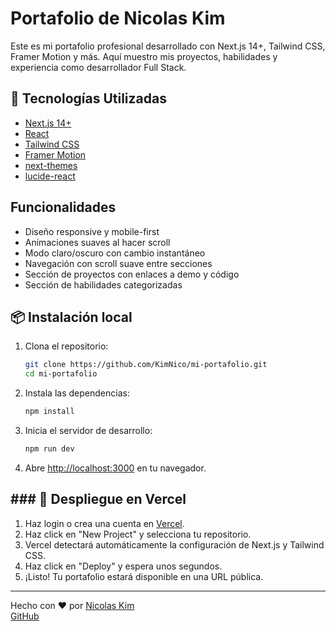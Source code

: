 # Portafolio de Nicolas Kim

Este es mi portafolio profesional desarrollado con Next.js 14+, Tailwind CSS, Framer Motion y más. Aquí muestro mis proyectos, habilidades y experiencia como desarrollador Full Stack.

## 🚀 Tecnologías Utilizadas

- [Next.js 14+](https://nextjs.org/)
- [React](https://react.dev/)
- [Tailwind CSS](https://tailwindcss.com/)
- [Framer Motion](https://www.framer.com/motion/)
- [next-themes](https://github.com/pacocoursey/next-themes)
- [lucide-react](https://lucide.dev/)

## Funcionalidades

- Diseño responsive y mobile-first
- Animaciones suaves al hacer scroll
- Modo claro/oscuro con cambio instantáneo
- Navegación con scroll suave entre secciones
- Sección de proyectos con enlaces a demo y código
- Sección de habilidades categorizadas

## 📦 Instalación local

1. Clona el repositorio:
   ```bash
   git clone https://github.com/KimNico/mi-portafolio.git
   cd mi-portafolio
   ```
2. Instala las dependencias:
   ```bash
   npm install
   ```
3. Inicia el servidor de desarrollo:
   ```bash
   npm run dev
   ```
4. Abre [http://localhost:3000](http://localhost:3000) en tu navegador.

## ### 🚀 Despliegue en Vercel

1. Haz login o crea una cuenta en [Vercel](https://vercel.com/).
2. Haz click en "New Project" y selecciona tu repositorio.
3. Vercel detectará automáticamente la configuración de Next.js y Tailwind CSS.
4. Haz click en "Deploy" y espera unos segundos.
5. ¡Listo! Tu portafolio estará disponible en una URL pública.

---

Hecho con ❤️ por [Nicolas Kim](https://www.linkedin.com/in/nicolas-kim05/)  
[GitHub](https://github.com/KimNico)
